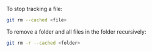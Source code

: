 To stop tracking a file:
```bash
git rm --cached <file>
```

To remove a folder and all files in the folder recursively:
```bash
git rm -r --cached <folder>
```
